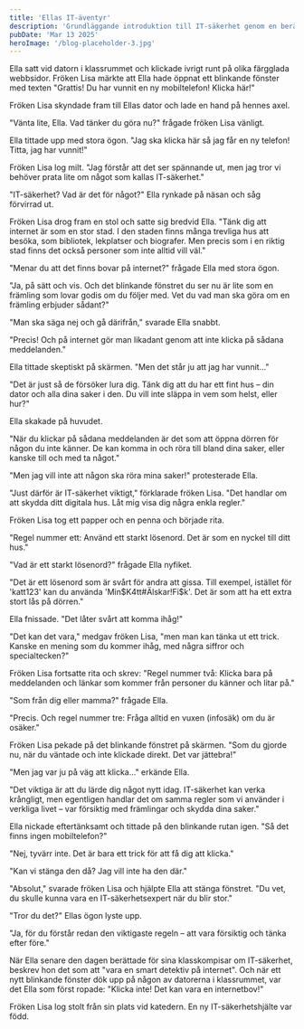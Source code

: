 ```yaml
---
title: 'Ellas IT-äventyr'
description: 'Grundläggande introduktion till IT-säkerhet genom en berättelse där Ella lär sig att inte klicka på misstänkta popup-fönster. Fröken Lisa förklarar internet som en stor stad med både bra och dåliga platser, och varför man måste vara försiktig.'
pubDate: 'Mar 13 2025'
heroImage: '/blog-placeholder-3.jpg'
---
```


Ella satt vid datorn i klassrummet och klickade ivrigt runt på olika färgglada webbsidor. Fröken Lisa märkte att Ella hade öppnat ett blinkande fönster med texten "Grattis! Du har vunnit en ny mobiltelefon! Klicka här!"

Fröken Lisa skyndade fram till Ellas dator och lade en hand på hennes axel.

"Vänta lite, Ella. Vad tänker du göra nu?" frågade fröken Lisa vänligt.

Ella tittade upp med stora ögon. "Jag ska klicka här så jag får en ny telefon! Titta, jag har vunnit!"

Fröken Lisa log milt. "Jag förstår att det ser spännande ut, men jag tror vi behöver prata lite om något som kallas IT-säkerhet."

"IT-säkerhet? Vad är det för något?" Ella rynkade på näsan och såg förvirrad ut.

Fröken Lisa drog fram en stol och satte sig bredvid Ella. "Tänk dig att internet är som en stor stad. I den staden finns många trevliga hus att besöka, som bibliotek, lekplatser och biografer. Men precis som i en riktig stad finns det också personer som inte alltid vill väl."

"Menar du att det finns bovar på internet?" frågade Ella med stora ögon.

"Ja, på sätt och vis. Och det blinkande fönstret du ser nu är lite som en främling som lovar godis om du följer med. Vet du vad man ska göra om en främling erbjuder sådant?"

"Man ska säga nej och gå därifrån," svarade Ella snabbt.

"Precis! Och på internet gör man likadant genom att inte klicka på sådana meddelanden."

Ella tittade skeptiskt på skärmen. "Men det står ju att jag har vunnit..."

"Det är just så de försöker lura dig. Tänk dig att du har ett fint hus – din dator och alla dina saker i den. Du vill inte släppa in vem som helst, eller hur?"

Ella skakade på huvudet.

"När du klickar på sådana meddelanden är det som att öppna dörren för någon du inte känner. De kan komma in och röra till bland dina saker, eller kanske till och med ta något."

"Men jag vill inte att någon ska röra mina saker!" protesterade Ella.

"Just därför är IT-säkerhet viktigt," förklarade fröken Lisa. "Det handlar om att skydda ditt digitala hus. Låt mig visa dig några enkla regler."

Fröken Lisa tog ett papper och en penna och började rita.

"Regel nummer ett: Använd ett starkt lösenord. Det är som en nyckel till ditt hus."

"Vad är ett starkt lösenord?" frågade Ella nyfiket.

"Det är ett lösenord som är svårt för andra att gissa. Till exempel, istället för 'katt123' kan du använda 'Min$K4tt#Älskar!Fi$k'. Det är som att ha ett extra stort lås på dörren."

Ella fnissade. "Det låter svårt att komma ihåg!"

"Det kan det vara," medgav fröken Lisa, "men man kan tänka ut ett trick. Kanske en mening som du kommer ihåg, med några siffror och specialtecken?"

Fröken Lisa fortsatte rita och skrev: "Regel nummer två: Klicka bara på meddelanden och länkar som kommer från personer du känner och litar på."

"Som från dig eller mamma?" frågade Ella.

"Precis. Och regel nummer tre: Fråga alltid en vuxen (infosäk) om du är osäker."

Fröken Lisa pekade på det blinkande fönstret på skärmen. "Som du gjorde nu, när du väntade och inte klickade direkt. Det var jättebra!"

"Men jag var ju på väg att klicka..." erkände Ella.

"Det viktiga är att du lärde dig något nytt idag. IT-säkerhet kan verka krångligt, men egentligen handlar det om samma regler som vi använder i verkliga livet – var försiktig med främlingar och skydda dina saker."

Ella nickade eftertänksamt och tittade på den blinkande rutan igen. "Så det finns ingen mobiltelefon?"

"Nej, tyvärr inte. Det är bara ett trick för att få dig att klicka."

"Kan vi stänga den då? Jag vill inte ha den där."

"Absolut," svarade fröken Lisa och hjälpte Ella att stänga fönstret. "Du vet, du skulle kunna vara en IT-säkerhetsexpert när du blir stor."

"Tror du det?" Ellas ögon lyste upp.

"Ja, för du förstår redan den viktigaste regeln – att vara försiktig och tänka efter före."

När Ella senare den dagen berättade för sina klasskompisar om IT-säkerhet, beskrev hon det som att "vara en smart detektiv på internet". Och när ett nytt blinkande fönster dök upp på någon av datorerna i klassrummet, var det Ella som först ropade: "Klicka inte! Det kan vara en internetbov!"

Fröken Lisa log stolt från sin plats vid katedern. En ny IT-säkerhetshjälte var född.
